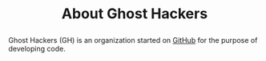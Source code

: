 # <p align="center">About Ghost Hackers</p>
Ghost Hackers (GH) is an organization started on [GitHub](https://github.com/) for the purpose of developing code.
